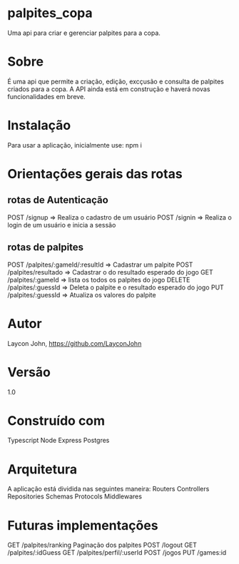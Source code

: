 # palpites_copa

Uma api para criar e gerenciar palpites para a copa.

# Sobre

É uma api que permite a criação, edição, excçusão e consulta de palpites criados para a copa. A API ainda está em construção e haverá novas funcionalidades em breve.

# Instalação

Para usar a aplicação, inicialmente use: npm i

# Orientações gerais das rotas

   ## rotas de Autenticação
POST /signup => Realiza o cadastro de um usuário
POST /signin => Realiza o login de um usuário e inicia a sessão

   ## rotas de palpites
POST /palpites/:gameId/:resultId => Cadastrar um palpite
POST /palpites/resultado => Cadastrar o do resultado esperado do jogo
GET /palpites/:gameId => lista os todos os palpites do jogo
DELETE /palpites/:guessId => Deleta o palpite e o resultado esperado do jogo
PUT /palpites/:guessId => Atualiza os valores do palpite
# Autor

Laycon John, https://github.com/LayconJohn

# Versão

1.0

# Construído com

Typescript
Node
Express
Postgres

# Arquitetura
A aplicação está dividida nas seguintes maneira:
Routers
Controllers
Repositories
Schemas
Protocols
Middlewares

# Futuras implementações
GET /palpites/ranking
Paginação dos palpites
POST /logout
GET /palpites/:idGuess
GET /palpites/perfil/:userId
POST /jogos
PUT /games:id




